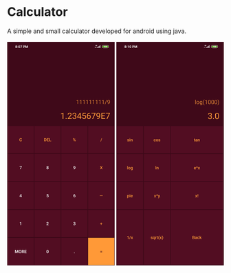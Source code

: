 # Calculator
A simple and small calculator developed for android using java.
<br>
<br>
<img src="https://github.com/harshh3010/Calculator/blob/master/AppScreenshots/Keyboard1.jpg" width="250px">
<img src="https://github.com/harshh3010/Calculator/blob/master/AppScreenshots/Keyboard2.jpg" width="250px">
